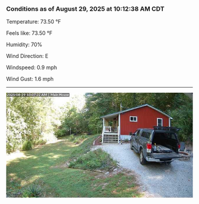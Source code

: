 ### Conditions as of August 29, 2025 at 10:12:38 AM CDT 

Temperature: 73.50 &deg;F

Feels like: 73.50 &deg;F

Humidity: 70%

Wind Direction: E

Windspeed: 0.9 mph

Wind Gust: 1.6 mph

---

<img src="./images/latest.jpeg"/>

